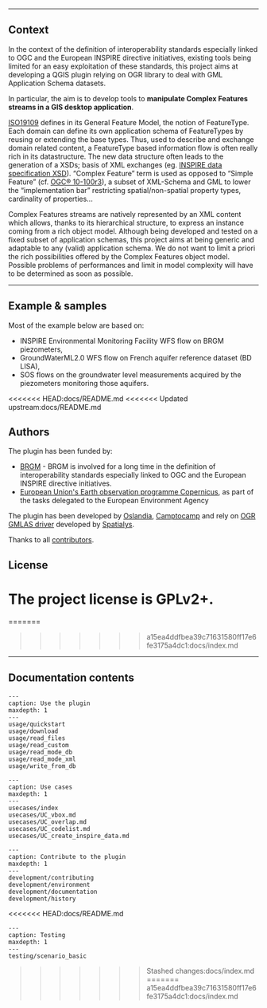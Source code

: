 ```{include} ../README.md
```

----

## Context

In the context of the definition of interoperability standards especially linked to OGC and the European INSPIRE directive initiatives, existing tools being limited for an easy exploitation of these standards, this project aims at developing a QGIS plugin relying on OGR library to deal with GML Application Schema datasets.

In particular, the aim is to develop tools to **manipulate Complex Features streams in a GIS desktop application**.

[ISO19109](http://www.iso.org/iso/catalogue_detail.htm?csnumber=39891) defines in its General Feature Model, the notion of FeatureType. Each domain can define its own application schema of FeatureTypes by reusing or extending the base types. Thus, used to describe and exchange domain related content, a FeatureType based information flow is often really rich in its datastructure. The new data structure often leads to the generation of a XSDs; basis of XML exchanges (eg. [INSPIRE data specification XSD](http://inspire.ec.europa.eu/XML-Schemas/Data-Specifications/2892)). “Complex Feature” term is used as opposed to “Simple Feature” (cf. [OGC® 10-100r3](http://portal.opengeospatial.org/files/?artifact_id=42729)), a subset of XML-Schema and GML to lower the “implementation bar” restricting spatial/non-spatial property types, cardinality of properties...

Complex Features streams are natively represented by an XML content which allows, thanks to its hierarchical structure, to express an instance coming from a rich object model. Although being developed and tested on a fixed subset of application schemas, this project aims at being generic and adaptable to any (valid) application schema. We do not want to limit a priori the rich possibilities offered by the Complex Features object model. Possible problems of performances and limit in model complexity will have to be determined as soon as possible.

----

## Example & samples

Most of the example below are based on:

* INSPIRE Environmental Monitoring Facility WFS flow on BRGM piezometers,
* GroundWaterML2.0 WFS flow on French aquifer reference dataset (BD LISA),
* SOS flows on the groundwater level measurements acquired by the piezometers monitoring those aquifers.

<<<<<<< HEAD:docs/README.md
<<<<<<< Updated upstream:docs/README.md

## Authors

The plugin has been funded by:
* [BRGM](http://www.brgm.fr/) - BRGM is involved for a long time in the definition of interoperability standards especially linked to OGC and the European INSPIRE directive initiatives.
* [European Union's Earth observation programme Copernicus](http://www.copernicus.eu/), as part of the tasks delegated to the European Environment Agency

The plugin has been developed by [Oslandia](http://www.oslandia.com/), [Camptocamp](http://www.camptocamp.com/) and rely on [OGR GMLAS driver](http://www.gdal.org/drv_gmlas.html) developed by [Spatialys](http://www.spatialys.com/).

Thanks to all [contributors](graphs/contributors).


## License

The project license is GPLv2+.
=======
=======
>>>>>>> a15ea4ddfbea39c71631580ff17e6fe3175a4dc1:docs/index.md
----

## Documentation contents

```{toctree}
---
caption: Use the plugin
maxdepth: 1
---
usage/quickstart
usage/download
usage/read_files
usage/read_custom
usage/read_mode_db
usage/read_mode_xml
usage/write_from_db
```

```{toctree}
---
caption: Use cases
maxdepth: 1
---
usecases/index
usecases/UC_vbox.md
usecases/UC_overlap.md
usecases/UC_codelist.md
usecases/UC_create_inspire_data.md
```

```{toctree}
---
caption: Contribute to the plugin
maxdepth: 1
---
development/contributing
development/environment
development/documentation
development/history
```
<<<<<<< HEAD:docs/README.md

```{toctree}
---
caption: Testing
maxdepth: 1
---
testing/scenario_basic
```
>>>>>>> Stashed changes:docs/index.md
=======
>>>>>>> a15ea4ddfbea39c71631580ff17e6fe3175a4dc1:docs/index.md
